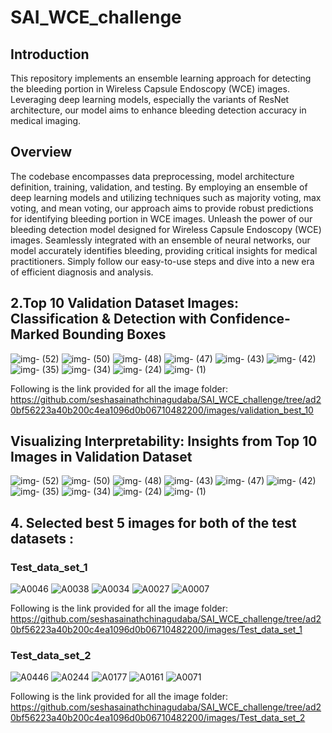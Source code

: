 # SAI_WCE_challenge
## Introduction
This repository implements an ensemble learning approach for detecting the bleeding portion in Wireless Capsule Endoscopy (WCE) images. Leveraging deep learning models, especially the variants of ResNet architecture, our model aims to enhance bleeding detection accuracy in medical imaging.

## Overview
The codebase encompasses data preprocessing, model architecture definition, training, validation, and testing. By employing an ensemble of deep learning models and utilizing techniques such as majority voting, max voting, and mean voting, our approach aims to provide robust predictions for identifying bleeding portion in WCE images.
Unleash the power of our bleeding detection model designed for Wireless Capsule Endoscopy (WCE) images. Seamlessly integrated with an ensemble of neural networks, our model accurately identifies bleeding, providing critical insights for medical practitioners. Simply follow our easy-to-use steps and dive into a new era of efficient diagnosis and analysis.

## 2.Top 10 Validation Dataset Images: Classification & Detection with Confidence-Marked Bounding Boxes
![img- (52)](https://github.com/seshasainath-chinagudaba/SAI_WCE_challenge/assets/61778966/95beb3f7-5632-4aa4-a484-4a19aef25d9b)
![img- (50)](https://github.com/seshasainath-chinagudaba/SAI_WCE_challenge/assets/61778966/c9821548-0645-423e-916a-5d5405e6f474)
![img- (48)](https://github.com/seshasainath-chinagudaba/SAI_WCE_challenge/assets/61778966/009beffb-cc2b-4f6a-950a-1eb2ccf60c27)
![img- (47)](https://github.com/seshasainath-chinagudaba/SAI_WCE_challenge/assets/61778966/7d85467f-258c-4a33-b607-d121c8168f9d)
![img- (43)](https://github.com/seshasainath-chinagudaba/SAI_WCE_challenge/assets/61778966/8e14ef2e-17bb-4214-ab40-c7a3a8f45a94)
![img- (42)](https://github.com/seshasainath-chinagudaba/SAI_WCE_challenge/assets/61778966/00128118-0c05-4cc2-a3ff-4a82fe31b9f8)
![img- (35)](https://github.com/seshasainath-chinagudaba/SAI_WCE_challenge/assets/61778966/0024c145-ccb2-46dd-8138-4bd412eb89de)
![img- (34)](https://github.com/seshasainath-chinagudaba/SAI_WCE_challenge/assets/61778966/9b1511b1-1324-4f55-81ca-c6e4a2f83fb6)
![img- (24)](https://github.com/seshasainath-chinagudaba/SAI_WCE_challenge/assets/61778966/7bc630d7-08ff-410d-958a-bca3e5328891)
![img- (1)](https://github.com/seshasainath-chinagudaba/SAI_WCE_challenge/assets/61778966/34de62d4-a201-47ef-8564-58dbf7f05507) 

 Following is the link provided for all the image folder: 
https://github.com/seshasainathchinagudaba/SAI_WCE_challenge/tree/ad20bf56223a40b200c4ea1096d0b06710482200/images/validation_best_10

## Visualizing Interpretability: Insights from Top 10 Images in Validation Dataset

![img- (52)](https://github.com/seshasainath-chinagudaba/SAI_WCE_challenge/assets/61778966/f8ded05e-bf61-42be-966c-076135586681)
![img- (50)](https://github.com/seshasainath-chinagudaba/SAI_WCE_challenge/assets/61778966/20450df9-fe93-4004-9c08-18d2cc19358f)
![img- (48)](https://github.com/seshasainath-chinagudaba/SAI_WCE_challenge/assets/61778966/9b18d7ce-9296-4d00-8a27-1002590156a2)
![img- (43)](https://github.com/seshasainath-chinagudaba/SAI_WCE_challenge/assets/61778966/4dad132f-2608-4800-8c6c-58ea33fdcc73)
![img- (47)](https://github.com/seshasainath-chinagudaba/SAI_WCE_challenge/assets/61778966/99388b11-111b-45fa-9c18-d8103649c88e)
![img- (42)](https://github.com/seshasainath-chinagudaba/SAI_WCE_challenge/assets/61778966/02573134-19db-4898-9cef-40296aec7d0e)
![img- (35)](https://github.com/seshasainath-chinagudaba/SAI_WCE_challenge/assets/61778966/9dbabeae-d0f3-492d-bf96-1e7240e667ae)
![img- (34)](https://github.com/seshasainath-chinagudaba/SAI_WCE_challenge/assets/61778966/be2f1fb9-4c0e-43a4-b2f2-cc9faa1f471c)
![img- (24)](https://github.com/seshasainath-chinagudaba/SAI_WCE_challenge/assets/61778966/d733470c-da2c-4ce5-86e8-066034a8e37d)
![img- (1)](https://github.com/seshasainath-chinagudaba/SAI_WCE_challenge/assets/61778966/699206ec-80c0-438f-83e8-6e5284999ea9)

## 4. Selected best 5 images for both of the test datasets :

### Test_data_set_1

![A0046](https://github.com/seshasainath-chinagudaba/SAI_WCE_challenge/assets/61778966/2362ddef-8548-4e1d-887b-f10ce105c2ac)
![A0038](https://github.com/seshasainath-chinagudaba/SAI_WCE_challenge/assets/61778966/ce86b710-133d-4abb-85d5-a8b9ae27ccc9)
![A0034](https://github.com/seshasainath-chinagudaba/SAI_WCE_challenge/assets/61778966/ea6ad5c9-9db3-40d2-9cbc-fc666ec8effb)
![A0027](https://github.com/seshasainath-chinagudaba/SAI_WCE_challenge/assets/61778966/2a31658f-c406-448d-a0b1-8e5aefe97a1a)
![A0007](https://github.com/seshasainath-chinagudaba/SAI_WCE_challenge/assets/61778966/6f220398-d275-4a3c-9f44-c6b4fcc58f42)

 Following is the link provided for all the image folder: 
https://github.com/seshasainathchinagudaba/SAI_WCE_challenge/tree/ad20bf56223a40b200c4ea1096d0b06710482200/images/Test_data_set_1
 
### Test_data_set_2

![A0446](https://github.com/seshasainath-chinagudaba/SAI_WCE_challenge/assets/61778966/9c288d6a-f004-4622-8670-3f1e02db28b0)
![A0244](https://github.com/seshasainath-chinagudaba/SAI_WCE_challenge/assets/61778966/a29b6641-6e8b-4f93-a400-3b95d6d4adfc)
![A0177](https://github.com/seshasainath-chinagudaba/SAI_WCE_challenge/assets/61778966/8ffe98f4-a18a-4d03-90b5-74a5671d33a6)
![A0161](https://github.com/seshasainath-chinagudaba/SAI_WCE_challenge/assets/61778966/ad0e8759-2f65-4dfd-bbe5-2cf72d5214e8)
![A0071](https://github.com/seshasainath-chinagudaba/SAI_WCE_challenge/assets/61778966/c46c58d4-5d77-4f8b-b301-01c7d64881ea)

 Following is the link provided for all the image folder: 
https://github.com/seshasainathchinagudaba/SAI_WCE_challenge/tree/ad20bf56223a40b200c4ea1096d0b06710482200/images/Test_data_set_2


